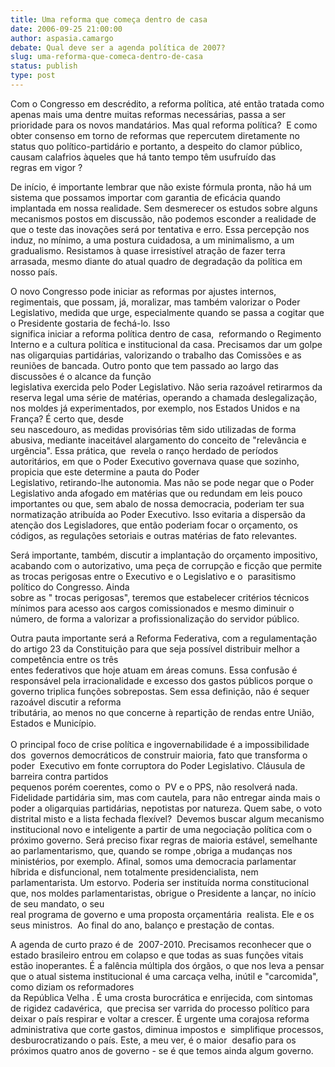 ```yaml
---
title: Uma reforma que começa dentro de casa
date: 2006-09-25 21:00:00
author: aspasia.camargo
debate: Qual deve ser a agenda política de 2007?
slug: uma-reforma-que-comeca-dentro-de-casa
status: publish 
type: post
---
```


Com o Congresso em descrédito, a reforma política, até então tratada como apenas mais uma dentre muitas reformas necessárias, passa a ser prioridade para os novos mandatários. Mas qual reforma política?  E como obter consenso em torno de reformas que repercutem diretamente no status quo político-partidário e portanto, a despeito do clamor público, causam calafrios àqueles que há tanto tempo têm usufruído das  
regras em vigor ? 


De início, é importante lembrar que não existe fórmula pronta, não há um sistema que possamos importar com garantia de eficácia quando implantada em nossa realidade. Sem desmerecer os estudos sobre alguns mecanismos postos em discussão, não podemos esconder a realidade de que o teste das inovações será por tentativa e erro. Essa percepção nos induz, no mínimo, a uma postura cuidadosa, a um minimalismo, a um gradualismo. Resistamos à quase irresistível atração de fazer terra arrasada, mesmo diante do atual quadro de degradação da política em nosso país. 


O novo Congresso pode iniciar as reformas por ajustes internos, regimentais, que possam, já, moralizar, mas também valorizar o Poder Legislativo, medida que urge, especialmente quando se passa a cogitar que o Presidente gostaria de fechá-lo. Isso  
significa iniciar a reforma política dentro de casa,  reformando o Regimento Interno e a cultura política e institucional da casa. Precisamos dar um golpe nas oligarquias partidárias, valorizando o trabalho das Comissões e as reuniões de bancada. Outro ponto que tem passado ao largo das discussões é o alcance da função  
legislativa exercida pelo Poder Legislativo. Não seria razoável retirarmos da reserva legal uma série de matérias, operando a chamada deslegalização, nos moldes já experimentados, por exemplo, nos Estados Unidos e na França? É certo que, desde  
seu nascedouro, as medidas provisórias têm sido utilizadas de forma abusiva, mediante inaceitável alargamento do conceito de "relevância e urgência". Essa prática, que  revela o ranço herdado de períodos autoritários, em que o Poder Executivo governava quase que sozinho, propicia que este determine a pauta do Poder  
Legislativo, retirando-lhe autonomia. Mas não se pode negar que o Poder Legislativo anda afogado em matérias que ou redundam em leis pouco importantes ou que, sem abalo de nossa democracia, poderiam ter sua normatização atribuída ao Poder Executivo. Isso evitaria a dispersão da atenção dos Legisladores, que então poderiam focar o orçamento, os códigos, as regulações setoriais e outras matérias de fato relevantes.


Será importante, também, discutir a implantação do orçamento impositivo, acabando com o autorizativo, uma peça de corrupção e ficção que permite  as trocas perigosas entre o Executivo e o Legislativo e o  parasitismo político do Congresso. Ainda  
sobre as " trocas perigosas", teremos que estabelecer critérios técnicos mínimos para acesso aos cargos comissionados e mesmo diminuir o número, de forma a valorizar a profissionalização do servidor público.


Outra pauta importante será a Reforma Federativa, com a regulamentação do artigo 23 da Constituição para que seja possível distribuir melhor a competência entre os três  
entes federativos que hoje atuam em áreas comuns. Essa confusão é responsável pela irracionalidade e excesso dos gastos públicos porque o governo triplica funções sobrepostas. Sem essa definição, não é sequer razoável discutir a reforma  
tributária, ao menos no que concerne à repartição de rendas entre União, Estados e Município.  
   
O principal foco de crise política e ingovernabilidade é a impossibilidade dos  governos democráticos de construir maioria, fato que transforma o poder  Executivo em fonte corruptora do Poder Legislativo. Cláusula de barreira contra partidos  
pequenos porém coerentes, como o  PV e o PPS, não resolverá nada. Fidelidade partidária sim, mas com cautela, para não entregar ainda mais o poder a oligarquias partidárias, nepotistas por natureza. Quem sabe, o voto distrital misto e a lista fechada flexível?  Devemos buscar algum mecanismo institucional novo e inteligente a partir de uma negociação política com o próximo governo. Será preciso fixar regras de maioria estável, semelhante ao parlamentarismo, que, quando se rompe ,obriga a mudanças nos ministérios, por exemplo. Afinal, somos uma democracia parlamentar híbrida e disfuncional, nem totalmente presidencialista, nem parlamentarista. Um estorvo. Poderia ser instituída norma constitucional que, nos moldes parlamentaristas, obrigue o Presidente a lançar, no início de seu mandato, o seu  
real programa de governo e uma proposta orçamentária  realista. Ele e os seus ministros.  Ao final do ano, balanço e prestação de contas.


A agenda de curto prazo é de  2007-2010. Precisamos reconhecer que o estado brasileiro entrou em colapso e que todas as suas funções vitais estão inoperantes. É a falência múltipla dos órgãos, o que nos leva a pensar que o atual sistema institucional é uma carcaça velha, inútil e "carcomida", como diziam os reformadores  
da República Velha . É uma crosta burocrática e enrijecida, com sintomas de rigidez cadavérica,  que precisa ser varrida do processo político para deixar o país respirar e voltar a crescer. É urgente uma corajosa reforma administrativa que corte gastos, diminua impostos e  simplifique processos, desburocratizando o país. Este, a meu ver, é o maior  desafio para os próximos quatro anos de governo - se é que temos ainda algum governo.


 


 


